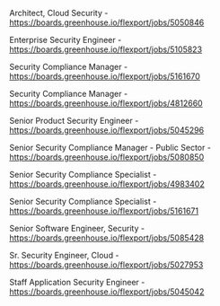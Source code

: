 Architect, Cloud Security - https://boards.greenhouse.io/flexport/jobs/5050846

Enterprise Security Engineer - https://boards.greenhouse.io/flexport/jobs/5105823

Security Compliance Manager - https://boards.greenhouse.io/flexport/jobs/5161670

Security Compliance Manager - https://boards.greenhouse.io/flexport/jobs/4812660

Senior Product Security Engineer - https://boards.greenhouse.io/flexport/jobs/5045296

Senior Security Compliance Manager - Public Sector - https://boards.greenhouse.io/flexport/jobs/5080850

Senior Security Compliance Specialist - https://boards.greenhouse.io/flexport/jobs/4983402

Senior Security Compliance Specialist - https://boards.greenhouse.io/flexport/jobs/5161671

Senior Software Engineer, Security - https://boards.greenhouse.io/flexport/jobs/5085428

Sr. Security Engineer, Cloud  - https://boards.greenhouse.io/flexport/jobs/5027953

Staff Application Security Engineer - https://boards.greenhouse.io/flexport/jobs/5045042

